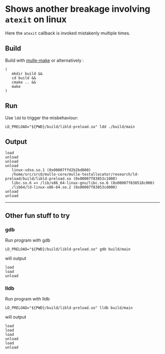 # Shows another breakage involving `atexit` on linux

Here the `atexit` callback is invoked mistakenly multiple times.


## Build

Build with [mulle-make](//github.com/mulle-sde/mulle-make) or alternatively :

```
(
   mkdir build &&
   cd build &&
   cmake .. &&
   make
)
```

## Run

Use `ldd` to trigger the misbehaviour:

```
LD_PRELOAD="${PWD}/build/libld-preload.so" ldd ./build/main
```

## Output

```
load
unload
unload
unload
   linux-vdso.so.1 (0x00007ffd2b2bd000)
   /home/src/srcO/mulle-core/mulle-testallocator/research/ld-preload/build/libld-preload.so (0x00007f83853c1000)
   libc.so.6 => /lib/x86_64-linux-gnu/libc.so.6 (0x00007f838518c000)
   /lib64/ld-linux-x86-64.so.2 (0x00007f83853cd000)
unload
unload
```

---

## Other fun stuff to try

### gdb

Run program with gdb

```
LD_PRELOAD="${PWD}/build/libld-preload.so" gdb build/main 
```

will output 

```
load
load
unload
```

### lldb

Run program with lldb

```
LD_PRELOAD="${PWD}/build/libld-preload.so" lldb build/main 
```

will output 

```
load
load
load
unload
load
unload
```


